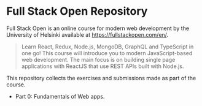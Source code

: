 # Full Stack Open Repository
Full Stack Open is an online course for modern web development by the University of Helsinki available at https://fullstackopen.com/en/.

> Learn React, Redux, Node.js, MongoDB, GraphQL and TypeScript in one go! This course will introduce you to modern JavaScript-based web development. The main focus is on building single page applications with ReactJS that use REST APIs built with Node.js.

This repository collects the exercises and submissions made as part of the course.

- Part 0: Fundamentals of Web apps.